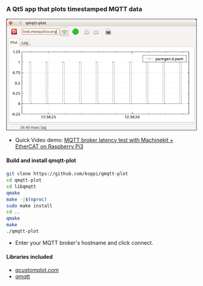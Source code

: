 ### A Qt5 app that plots timestamped MQTT data

![qmqtt-plot screenshot](qmqtt-plot.png)

* Quick Video demo: [MQTT broker latency test with Machinekit + EtherCAT on Raspberry Pi3 ](https://www.youtube.com/watch?v=uFbr7xBjItE)

#### Build and install qmqtt-plot

```bash
git clone https://github.com/koppi/qmqtt-plot
cd qmqtt-plot
cd libqmqtt
qmake
make -j$(nproc)
sudo make install
cd ..
qmake
make
./qmqtt-plot
```

* Enter your MQTT broker's hostname and click connect.

#### Libraries included

* [qcustomplot.com](http://qcustomplot.com)
* [qmqtt](https://github.com/emqtt/qmqtt)

